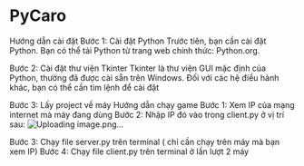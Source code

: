 # PyCaro
Hướng dẫn cài đặt
Bước 1: Cài đặt Python
Trước tiên, bạn cần cài đặt Python. Bạn có thể tải Python từ trang web chính thức: Python.org.

Bước 2: Cài đặt thư viện Tkinter
Tkinter là thư viện GUI mặc định của Python, thường đã được cài sẵn trên Windows. Đối với các hệ điều hành khác, bạn có thể cần tìm lệnh để cài đặt

Bước 3: Lấy project về máy
Hướng dẫn chạy game
Bước 1: Xem IP của mạng internet mà máy đang dùng
Bước 2: Nhập IP đó vào trong client.py ở vị trí sau:
![Uploading image.png…]()


Bước 3: Chạy file server.py trên terminal ( chỉ cần chạy trên máy mà bạn xem IP)
Bước 4: Chạy file client.py trên terminal ở lần lượt 2 máy
